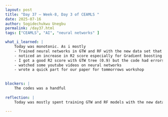 ```yaml
---
layout: post
title: "Day 37 – Week-8, Day 3 of CEAMLS "
date: 2025-07-16
author: Sogidechukwu Unegbu
permalink: /day37.html
tags: ["CEAMLS", "AI", "neural networks" ]

what_i_learned: | 
    Today was monotonic. As i mostly
    - Trained neural networks in GTW and RF with the new data set that we got
    - noticed an increase in R2 score especially for Gradient boosting (0.83)
    - I got a good R2 score with GTW tree (0.9) but the code had errors making me spend the rest of the day on that
    - watched some youtube videos on neural networks
    - wrote a quick part for our paper for tommorrows workshop
    
    
blockers: |
    The codes was a handful
  
reflection: |
    Today was mostly spent training GTW and RF models with the new dataset. I saw improved R² scores, especially 0.83 with Gradient Boosting and 0.9 with GTW Tree. Debugging GTW code took up a lot of time. I also watched neural network videos and drafted part of our paper for tomorrow.
    
---
```

